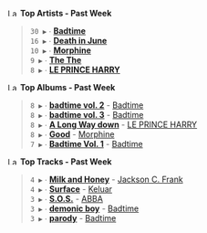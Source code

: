 <!--START_LASTFM_ARTISTS:{"period": "7day", "rows": 5}-->
<a href="https://last.fm" target="_blank"><img src="https://user-images.githubusercontent.com/17434202/215290617-e793598d-d7c9-428f-9975-156db1ba89cc.svg" alt="Last.fm Logo" width="18" height="13"/></a> **Top Artists - Past Week**

> `30 ▶️` ∙ **[Badtime](https://www.last.fm/music/Badtime)**<br/>
> `16 ▶️` ∙ **[Death in June](https://www.last.fm/music/Death+in+June)**<br/>
> `10 ▶️` ∙ **[Morphine](https://www.last.fm/music/Morphine)**<br/>
> `9 ▶️` ∙ **[The The](https://www.last.fm/music/The+The)**<br/>
> `8 ▶️` ∙ **[LE PRINCE HARRY](https://www.last.fm/music/LE+PRINCE+HARRY)**<br/>
<!--END_LASTFM_ARTISTS-->

<!--START_LASTFM_ALBUMS:{"period": "7day", "rows": 5}-->
<a href="https://last.fm" target="_blank"><img src="https://user-images.githubusercontent.com/17434202/215290617-e793598d-d7c9-428f-9975-156db1ba89cc.svg" alt="Last.fm Logo" width="18" height="13"/></a> **Top Albums - Past Week**

> `8 ▶️` ∙ **[badtime vol. 2](https://www.last.fm/music/Badtime/badtime+vol.+2)** - [Badtime](https://www.last.fm/music/Badtime)<br/>
> `8 ▶️` ∙ **[badtime vol. 3](https://www.last.fm/music/Badtime/badtime+vol.+3)** - [Badtime](https://www.last.fm/music/Badtime)<br/>
> `8 ▶️` ∙ **[A Long Way down](https://www.last.fm/music/LE+PRINCE+HARRY/A+Long+Way+down)** - [LE PRINCE HARRY](https://www.last.fm/music/LE+PRINCE+HARRY)<br/>
> `8 ▶️` ∙ **[Good](https://www.last.fm/music/Morphine/Good)** - [Morphine](https://www.last.fm/music/Morphine)<br/>
> `7 ▶️` ∙ **[Badtime Vol. 1](https://www.last.fm/music/Badtime/Badtime+Vol.+1)** - [Badtime](https://www.last.fm/music/Badtime)<br/>
<!--END_LASTFM_ALBUMS-->

<!--START_LASTFM_TRACKS:{"period": "7day", "rows": 5}-->
<a href="https://last.fm" target="_blank"><img src="https://user-images.githubusercontent.com/17434202/215290617-e793598d-d7c9-428f-9975-156db1ba89cc.svg" alt="Last.fm Logo" width="18" height="13"/></a> **Top Tracks - Past Week**

> `4 ▶️` ∙ **[Milk and Honey](https://www.last.fm/music/Jackson+C.+Frank/_/Milk+and+Honey)** - [Jackson C. Frank](https://www.last.fm/music/Jackson+C.+Frank)<br/>
> `4 ▶️` ∙ **[Surface](https://www.last.fm/music/Keluar/_/Surface)** - [Keluar](https://www.last.fm/music/Keluar)<br/>
> `3 ▶️` ∙ **[S.O.S.](https://www.last.fm/music/ABBA/_/S.O.S.)** - [ABBA](https://www.last.fm/music/ABBA)<br/>
> `3 ▶️` ∙ **[demonic boy](https://www.last.fm/music/Badtime/_/demonic+boy)** - [Badtime](https://www.last.fm/music/Badtime)<br/>
> `3 ▶️` ∙ **[parody](https://www.last.fm/music/Badtime/_/parody)** - [Badtime](https://www.last.fm/music/Badtime)<br/>
<!--END_LASTFM_TRACKS-->